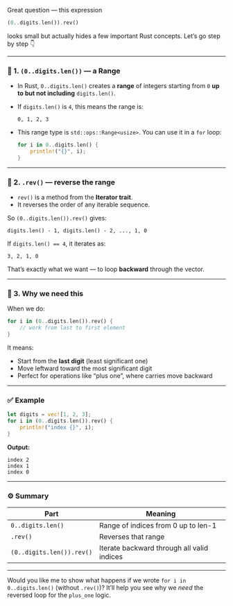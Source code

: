 Great question — this expression

```rust
(0..digits.len()).rev()
```

looks small but actually hides a few important Rust concepts. Let’s go step by step 👇

---

### 🧩 1. `(0..digits.len())` — a **Range**

* In Rust, `0..digits.len()` creates a **range** of integers starting from `0` **up to but not including** `digits.len()`.

* If `digits.len()` is `4`, this means the range is:

  ```
  0, 1, 2, 3
  ```

* This range type is `std::ops::Range<usize>`.
  You can use it in a `for` loop:

  ```rust
  for i in 0..digits.len() {
      println!("{}", i);
  }
  ```

---

### 🔁 2. `.rev()` — reverse the range

* `rev()` is a method from the **Iterator trait**.
* It reverses the order of any iterable sequence.

So `(0..digits.len()).rev()` gives:

```
digits.len() - 1, digits.len() - 2, ..., 1, 0
```

If `digits.len() == 4`, it iterates as:

```
3, 2, 1, 0
```

That’s exactly what we want — to loop **backward** through the vector.

---

### 🧠 3. Why we need this

When we do:

```rust
for i in (0..digits.len()).rev() {
    // work from last to first element
}
```

It means:

* Start from the **last digit** (least significant one)
* Move leftward toward the most significant digit
* Perfect for operations like “plus one”, where carries move backward

---

### ✅ Example

```rust
let digits = vec![1, 2, 3];
for i in (0..digits.len()).rev() {
    println!("index {}", i);
}
```

**Output:**

```
index 2
index 1
index 0
```

---

### ⚙️ Summary

| Part                      | Meaning                                    |
| ------------------------- | ------------------------------------------ |
| `0..digits.len()`         | Range of indices from 0 up to len-1        |
| `.rev()`                  | Reverses that range                        |
| `(0..digits.len()).rev()` | Iterate backward through all valid indices |

---

Would you like me to show what happens if we wrote `for i in 0..digits.len()` (without `.rev()`)? It’ll help you see why we *need* the reversed loop for the `plus_one` logic.
